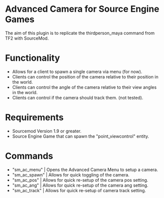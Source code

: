 # Advanced Camera for Source Engine Games
The aim of this plugin is to replicate the thirdperson_maya command from TF2 with SourceMod.

# Functionality
- Allows for a client to spawn a single camera via menu (for now).
-	Clients can control the position of the camera relative to their position in the world.
-	Clients can control the angle of the camera relative to their view angles in the world.
-	Clients can control if the camera should track them. (not tested).

# Requirements
- Sourcemod Version 1.9 or greater.
- Source Engine Game that can spawn the "point_viewcontrol" entity.

# Commands
- "sm_ac_menu" | Opens the Advanced Camera Menu to setup a camera.
- "sm_ac_spawn" | Allows for quick toggling of the camera.
- "sm_ac_pos" | Allows for quick re-setup of the camera pos setting.
- "sm_ac_ang" | Allows for quick re-setup of the camera ang setting.
- "sm_ac_track" | Allows for quick re-setup of camera track setting.
